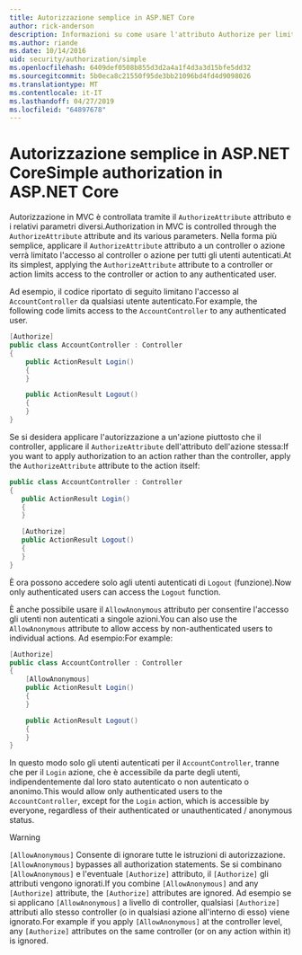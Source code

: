 ```yaml
---
title: Autorizzazione semplice in ASP.NET Core
author: rick-anderson
description: Informazioni su come usare l'attributo Authorize per limitare l'accesso alle azioni e controller ASP.NET Core.
ms.author: riande
ms.date: 10/14/2016
uid: security/authorization/simple
ms.openlocfilehash: 6409def0508b855d3d2a4a1f4d3a3d15bfe5dd32
ms.sourcegitcommit: 5b0eca8c21550f95de3bb21096bd4fd4d9098026
ms.translationtype: MT
ms.contentlocale: it-IT
ms.lasthandoff: 04/27/2019
ms.locfileid: "64897678"
---
```

# <a name="simple-authorization-in-aspnet-core"></a><span data-ttu-id="1fb40-103">Autorizzazione semplice in ASP.NET Core</span><span class="sxs-lookup"><span data-stu-id="1fb40-103">Simple authorization in ASP.NET Core</span></span>

<a name="security-authorization-simple"></a>

<span data-ttu-id="1fb40-104">Autorizzazione in MVC è controllata tramite il `AuthorizeAttribute` attributo e i relativi parametri diversi.</span><span class="sxs-lookup"><span data-stu-id="1fb40-104">Authorization in MVC is controlled through the `AuthorizeAttribute` attribute and its various parameters.</span></span> <span data-ttu-id="1fb40-105">Nella forma più semplice, applicare il `AuthorizeAttribute` attributo a un controller o azione verrà limitato l'accesso al controller o azione per tutti gli utenti autenticati.</span><span class="sxs-lookup"><span data-stu-id="1fb40-105">At its simplest, applying the `AuthorizeAttribute` attribute to a controller or action limits access to the controller or action to any authenticated user.</span></span>

<span data-ttu-id="1fb40-106">Ad esempio, il codice riportato di seguito limitano l'accesso al `AccountController` da qualsiasi utente autenticato.</span><span class="sxs-lookup"><span data-stu-id="1fb40-106">For example, the following code limits access to the `AccountController` to any authenticated user.</span></span>

```csharp
[Authorize]
public class AccountController : Controller
{
    public ActionResult Login()
    {
    }

    public ActionResult Logout()
    {
    }
}
```

<span data-ttu-id="1fb40-107">Se si desidera applicare l'autorizzazione a un'azione piuttosto che il controller, applicare il `AuthorizeAttribute` dell'attributo dell'azione stessa:</span><span class="sxs-lookup"><span data-stu-id="1fb40-107">If you want to apply authorization to an action rather than the controller, apply the `AuthorizeAttribute` attribute to the action itself:</span></span>

```csharp
public class AccountController : Controller
{
   public ActionResult Login()
   {
   }

   [Authorize]
   public ActionResult Logout()
   {
   }
}
```

<span data-ttu-id="1fb40-108">È ora possono accedere solo agli utenti autenticati di `Logout` (funzione).</span><span class="sxs-lookup"><span data-stu-id="1fb40-108">Now only authenticated users can access the `Logout` function.</span></span>

<span data-ttu-id="1fb40-109">È anche possibile usare il `AllowAnonymous` attributo per consentire l'accesso gli utenti non autenticati a singole azioni.</span><span class="sxs-lookup"><span data-stu-id="1fb40-109">You can also use the `AllowAnonymous` attribute to allow access by non-authenticated users to individual actions.</span></span> <span data-ttu-id="1fb40-110">Ad esempio:</span><span class="sxs-lookup"><span data-stu-id="1fb40-110">For example:</span></span>

```csharp
[Authorize]
public class AccountController : Controller
{
    [AllowAnonymous]
    public ActionResult Login()
    {
    }

    public ActionResult Logout()
    {
    }
}
```

<span data-ttu-id="1fb40-111">In questo modo solo gli utenti autenticati per il `AccountController`, tranne che per il `Login` azione, che è accessibile da parte degli utenti, indipendentemente dal loro stato autenticato o non autenticato o anonimo.</span><span class="sxs-lookup"><span data-stu-id="1fb40-111">This would allow only authenticated users to the `AccountController`, except for the `Login` action, which is accessible by everyone, regardless of their authenticated or unauthenticated / anonymous status.</span></span>

> [!WARNING]
> <span data-ttu-id="1fb40-112">`[AllowAnonymous]` Consente di ignorare tutte le istruzioni di autorizzazione.</span><span class="sxs-lookup"><span data-stu-id="1fb40-112">`[AllowAnonymous]` bypasses all authorization statements.</span></span> <span data-ttu-id="1fb40-113">Se si combinano `[AllowAnonymous]` e l'eventuale `[Authorize]` attributo, il `[Authorize]` gli attributi vengono ignorati.</span><span class="sxs-lookup"><span data-stu-id="1fb40-113">If you combine `[AllowAnonymous]` and any `[Authorize]` attribute, the `[Authorize]` attributes are ignored.</span></span> <span data-ttu-id="1fb40-114">Ad esempio se si applicano `[AllowAnonymous]` a livello di controller, qualsiasi `[Authorize]` attributi allo stesso controller (o in qualsiasi azione all'interno di esso) viene ignorato.</span><span class="sxs-lookup"><span data-stu-id="1fb40-114">For example if you apply `[AllowAnonymous]` at the controller level, any `[Authorize]` attributes on the same controller (or on any action within it) is ignored.</span></span>
